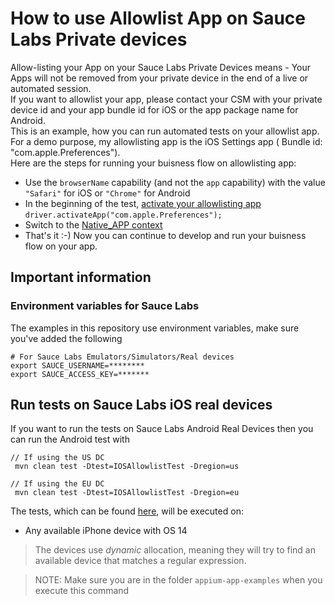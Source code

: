 # How to use Allowlist App on Sauce Labs Private devices
Allow-listing your App on your Sauce Labs Private Devices means - 
Your Apps will not be removed from your private device in the end of a live or automated session.  
If you want to allowlist your app, please contact your CSM with your private device id and your app bundle id for iOS or the app package name for Android.     
This is an example, how you can run automated tests on your allowlist app.   
For a demo purpose, my allowlisting app is the iOS Settings app ( Bundle id: "com.apple.Preferences").   
Here are the steps for running your buisness flow on allowlisting app:
- Use the ```browserName``` capability (and not the ```app``` capability) with the value ```"Safari"``` for iOS or ```"Chrome"``` for Android
- In the beginning of the test, [activate your allowlisting app](https://appium.io/docs/en/commands/device/app/activate-app/)
  ```driver.activateApp("com.apple.Preferences");```
- Switch to the [Native_APP context](https://appium.io/docs/en/commands/context/set-context/)
- That's it :-) Now you can continue to develop and run your buisness flow on your app.  

## Important information
### Environment variables for Sauce Labs
The examples in this repository use environment variables, make sure you've added the following

    # For Sauce Labs Emulators/Simulators/Real devices
    export SAUCE_USERNAME=********
    export SAUCE_ACCESS_KEY=*******

## Run tests on Sauce Labs iOS real devices
If you want to run the tests on Sauce Labs Android Real Devices then you can run the Android test with

    // If using the US DC
     mvn clean test -Dtest=IOSAllowlistTest -Dregion=us
    
    // If using the EU DC
     mvn clean test -Dtest=IOSAllowlistTest -Dregion=eu
    
The tests, which can be found [here](IOSAllowlistTest.java), will be executed on:     
- Any available iPhone device with OS 14
          
> The devices use *dynamic* allocation, meaning they will try to find an available device that matches a regular expression.

> NOTE: Make sure you are in the folder `appium-app-examples` when you execute this command